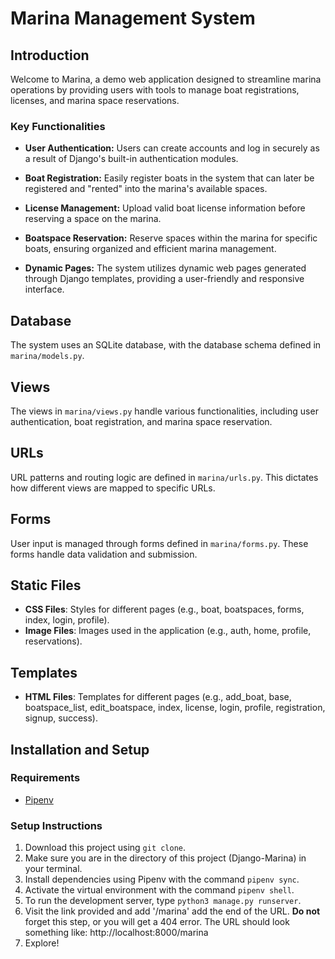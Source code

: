# Marina Management System

## Introduction

Welcome to Marina, a demo web application designed to streamline marina operations by providing users with tools to manage boat registrations, licenses, and marina space reservations.  

### Key Functionalities

- **User Authentication:** Users can create accounts and log in securely as a result of Django's built-in authentication modules.

- **Boat Registration:** Easily register boats in the system that can later be registered and "rented" into the marina's available spaces.

- **License Management:** Upload valid boat license information before reserving a space on the marina.

- **Boatspace Reservation:** Reserve spaces within the marina for specific boats, ensuring organized and efficient marina management.

- **Dynamic Pages:** The system utilizes dynamic web pages generated through Django templates, providing a user-friendly and responsive interface.

## Database

The system uses an SQLite database, with the database schema defined in `marina/models.py`.

## Views

The views in `marina/views.py` handle various functionalities, including user authentication, boat registration, and marina space reservation.

## URLs

URL patterns and routing logic are defined in `marina/urls.py`. This dictates how different views are mapped to specific URLs.

## Forms

User input is managed through forms defined in `marina/forms.py`. These forms handle data validation and submission.

## Static Files

- **CSS Files**: Styles for different pages (e.g., boat, boatspaces, forms, index, login, profile).
- **Image Files**: Images used in the application (e.g., auth, home, profile, reservations).

## Templates


- **HTML Files**: Templates for different pages (e.g., add_boat, base, boatspace_list, edit_boatspace, index, license, login, profile, registration, signup, success).

## Installation and Setup

### Requirements

- [Pipenv](https://pipenv.pypa.io/en/latest/)

### Setup Instructions

1. Download this project using ```git clone```.  
2. Make sure you are in the directory of this project (Django-Marina) in your terminal. 
3. Install dependencies using Pipenv with the command ```pipenv sync```.
4. Activate the virtual environment with the command ```pipenv shell```.
5. To run the development server, type ```python3 manage.py runserver```.
6. Visit the link provided and add '/marina' add the end of the URL. **Do not** forget this step, or you will get a 404 error. The URL should look something like: http://localhost:8000/marina
7. Explore!





